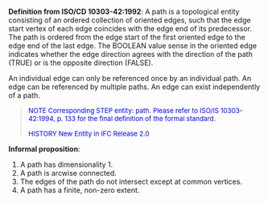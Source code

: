 ﻿**Definition from ISO/CD 10303-42:1992**: A path is a topological entity consisting of an ordered collection of oriented edges, such that the edge start vertex of each edge coincides with the edge end of its predecessor. The path is ordered from the edge start of the first oriented edge to the edge end of the last edge. The BOOLEAN value sense in the oriented edge indicates whether the edge direction agrees with the direction of the path (TRUE) or is the opposite direction (FALSE).

An individual edge can only be referenced once by an individual path. An edge can be referenced by multiple paths. An edge can exist independently of a path.

> <font size="-1" color="#0000FF">NOTE Corresponding STEP entity: path.
		  Please refer to ISO/IS 10303-42:1994, p. 133 for the final definition of the
		  formal standard. </font>
> 
> <font size="-1" color="#0000FF">HISTORY New Entity in IFC Release
		  2.0</font>
> 


**Informal proposition**:

1. A path has dimensionality 1.
2. A path is arcwise connected.
3. The edges of the path do not intersect except at common vertices.
4. A path has a finite, non-zero extent.